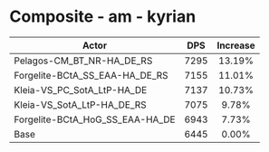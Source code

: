 # Composite - am - kyrian
| Actor | DPS | Increase |
|---|:---:|:---:|
|Pelagos-CM_BT_NR-HA_DE_RS|7295|13.19%|
|Forgelite-BCtA_SS_EAA-HA_DE_RS|7155|11.01%|
|Kleia-VS_PC_SotA_LtP-HA_DE|7137|10.73%|
|Kleia-VS_SotA_LtP-HA_DE_RS|7075|9.78%|
|Forgelite-BCtA_HoG_SS_EAA-HA_DE|6943|7.73%|
|Base|6445|0.00%|
